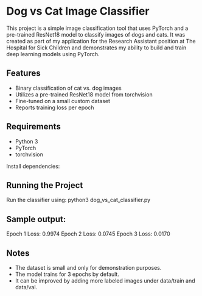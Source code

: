 # Dog vs Cat Image Classifier

This project is a simple image classification tool that uses PyTorch and a pre-trained ResNet18 model to classify images of dogs and cats. It was created as part of my application for the Research Assistant position at The Hospital for Sick Children and demonstrates my ability to build and train deep learning models using PyTorch.

## Features

- Binary classification of cat vs. dog images
- Utilizes a pre-trained ResNet18 model from torchvision
- Fine-tuned on a small custom dataset
- Reports training loss per epoch

## Requirements

- Python 3
- PyTorch
- torchvision

Install dependencies:


## Running the Project

Run the classifier using: python3 dog_vs_cat_classifier.py

## Sample output:

Epoch 1 Loss: 0.9974
Epoch 2 Loss: 0.0745
Epoch 3 Loss: 0.0170

## Notes
- The dataset is small and only for demonstration purposes.
- The model trains for 3 epochs by default.
- It can be improved by adding more labeled images under data/train and data/val.
